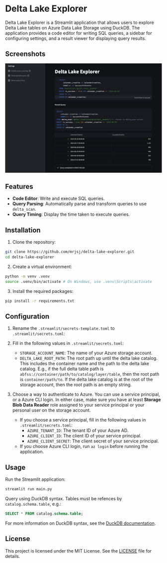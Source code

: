 # Delta Lake Explorer

Delta Lake Explorer is a Streamlit application that allows users to explore Delta Lake tables on Azure Data Lake Storage using DuckDB. The application provides a code editor for writing SQL queries, a sidebar for configuring settings, and a result viewer for displaying query results.

## Screenshots

![Screenshot 1](image.png)

## Features

- **Code Editor**: Write and execute SQL queries.
- **Query Parsing**: Automatically parse and transform queries to use `delta_scan`.
- **Query Timing**: Display the time taken to execute queries.

## Installation

1. Clone the repository:


```bash
git clone https://github.com/mrjsj/delta-lake-explorer.git
cd delta-lake-explorer
```

2. Create a virtual environment:

```bash
python -m venv .venv
source .venv/bin/activate # On Windows, use .venv\Scripts\activate
```

3. Install the required packages:

```bash
pip install -r requirements.txt
```

## Configuration

1. Rename the `.streamlit/secrets-template.toml` to `.streamlit/secrets.toml`:

2. Fill in the following values in `.streamlit/secrets.toml`:
    - `STORAGE_ACCOUNT_NAME`: The name of your Azure storage account.
    - `DELTA_LAKE_ROOT_PATH`: The root path up until the delta lake catalog. This includes the container name and the path to the delta lake catalog. E.g., if the full delta table path is `abfss://container/path/to/catalog/layer/table`, then the root path is `container/path/to`. If the delta lake catalog is at the root of the storage account, then the root path is an empty string.

3. Choose a way to authenticate to Azure. You can use a service principal, or a Azure CLI login. In either case, make sure you have at least **Storage Blob Data Reader** role assigned to your service principal or your personal user on the storage account.
    - If you choose a service principal, fill in the following values in `.streamlit/secrets.toml`:
        - `AZURE_TENANT_ID`: The tenant ID of your Azure AD.
        - `AZURE_CLIENT_ID`: The client ID of your service principal.
        - `AZURE_CLIENT_SECRET`: The client secret of your service principal.
    - If you choose Azure CLI login, run `az login` before running the application.

## Usage

Run the Streamlit application:

```bash
streamlit run main.py
```

Query using DuckDB syntax. Tables must be refences by `catalog.schema.table`, e.g.:
```sql
SELECT * FROM catalog.schema.table;
```

For more information on DuckDB syntax, see the [DuckDB documentation](https://duckdb.org/docs/sql/introduction).

## License

This project is licensed under the MIT License. See the [LICENSE](LICENSE) file for details.